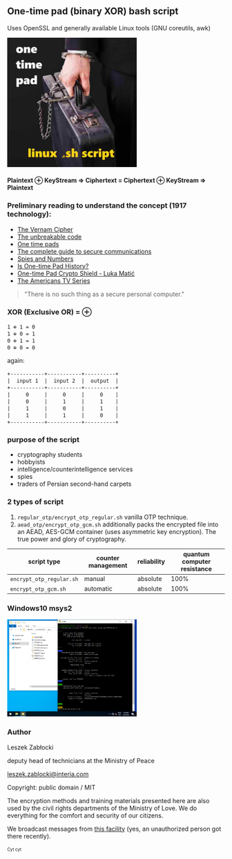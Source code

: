 ## One-time pad (binary XOR) bash script

Uses OpenSSL and generally available Linux tools (GNU coreutils, awk)

<img src="logo.jpg?raw=true" alt="logo" width="300" height="300"/>

#### Plaintext ⊕ KeyStream ⇒ Ciphertext = Ciphertext ⊕ KeyStream ⇒ Plaintext

### Preliminary reading to understand the concept (1917 technology):

* [The Vernam Cipher](https://www.cryptomuseum.com/crypto/vernam.htm)
* [The unbreakable code](https://www.cryptomuseum.com/crypto/otp/index.htm)
* [One time pads](https://en.wikibooks.org/wiki/Cryptography/One_time_pads)
* [The complete guide to secure communications](https://www.ciphermachinesandcryptology.com/papers/one_time_pad.pdf)
* [Spies and Numbers](https://www.ciphermachinesandcryptology.com/papers/spies_and_numbers.pdf)
* [Is One-time Pad History?](https://www.ciphermachinesandcryptology.com/papers/is_one_time_pad_history.pdf)
* [One-time Pad Crypto Shield - Luka Matić](https://web.archive.org/web/20230830124255/https://www.docdroid.net/file/view/iU5GwIS/document-pdf.pdf?e=1693402937&s=2d0e45df8e9d2dbd21c78006a5220eef)
* [The Americans TV Series](https://www.imdb.com/find/?q=The%20Americans%202013)

> "There is no such thing as a secure personal computer."

### XOR (Exclusive OR) = ⊕

```
1 ⊕ 1 = 0
1 ⊕ 0 = 1
0 ⊕ 1 = 1
0 ⊕ 0 = 0
```

again:

```
+-----------+-----------+----------+
|  input 1  |  input 2  |  output  |
+-----------+-----------+----------+
|     0     |     0     |     0    |
|     0     |     1     |     1    |
|     1     |     0     |     1    |
|     1     |     1     |     0    |
+-----------+-----------+----------+
```

### purpose of the script

* cryptography students
* hobbyists
* intelligence/counterintelligence services
* spies
* traders of Persian second-hand carpets

### 2 types of script

1. `regular_otp/encrypt_otp_regular.sh` vanilla OTP technique.
2. `aead_otp/encrypt_otp_gcm.sh` additionally packs the encrypted file into an AEAD, AES-GCM container (uses asymmetric key encryption). The true power and glory of cryptography.

| script type | counter management | reliability | quantum computer resistance |
| --- | --- | --- | --- |
| `encrypt_otp_regular.sh` | manual | absolute | 100% |
| `encrypt_otp_gcm.sh` | automatic | absolute | 100% |

### Windows10 msys2

<img src="msys2_a_jakze.png?raw=true" alt="msys2" width="300" height="225"/>

### Author

Leszek Zabłocki

deputy head of technicians at the Ministry of Peace

leszek.zablocki@interia.com

Copyright: public domain / MIT

The encryption methods and training materials presented here are also used by the civil rights departments of the Ministry of Love. We do everything for the comfort and security of our citizens.

We broadcast messages from [this facility](https://sluzbyiobywatel.pl/odkrywam-luke-bezpieczenstwa-w-obiekcie-sww) (yes, an unauthorized person got there recently).

<sub><sup>Cyt cyt</sup></sub>
